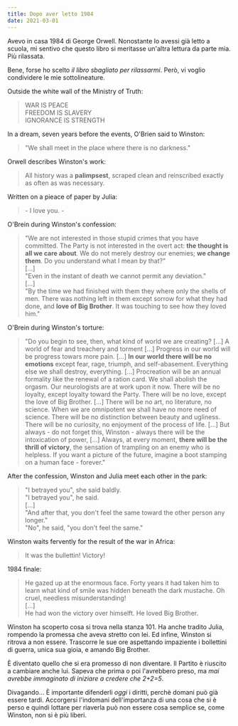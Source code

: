 ```yaml
---
title: Dopo aver letto 1984
date: 2021-03-01
---
```


Avevo in casa 1984 di George Orwell. Nonostante lo avessi già letto a scuola, mi sentivo che questo libro si meritasse un'altra lettura da parte mia. Più rilassata.

<!--more-->

Bene, forse ho scelto _il libro sbagliato per rilassarmi_. Però, vi voglio condividere le mie sottolineature.

Outside the white wall of the Ministry of Truth:
>WAR IS PEACE<br>
>FREEDOM IS SLAVERY<br>
>IGNORANCE IS STRENGTH<br>

In a dream, seven years before the events, O'Brien said to Winston:
>"We shall meet in the place where there is no darkness."

Orwell describes Winston's work:
>All history was a **palimpsest**, scraped clean and reinscribed exactly as often as was necessary. 

Written on a pieace of paper by Julia:
>\- I love you. -

O'Brein during Winston's confession:
>"We are not interested in those stupid crimes that you have committed. The Party is not interested in the overt act: **the thought is all we care about**. We do not merely destroy our enemies; **we change them**. Do you understand what I mean by that?"<br>
>[...]<br>
>"Even in the instant of death we cannot permit any deviation."<br>
>[...]<br>
>"By the time we had finished with them they where only the shells of men. There was nothing left in them except sorrow for what they had done, and **love of Big Brother**. It was touching to see how they loved him."


O'Brein during Winston's torture:
>"Do you begin to see, then, what kind of world we are creating? [...] A world of fear and treachery and torment [...] Progress in our world will be progress towars more pain. [...] **In our world there will be no emotions** except fear, rage, triumph, and self-abasement. Everything else we shall destroy, everything. [...] Procreation will be an annual formality like the renewal of a ration card. We shall abolish the orgasm. Our neurologists are at work upon it now. There will be no loyalty, except loyalty toward the Party. There will be no love, except the love of Big Brother. [...] There will be no art, no literature, no science. When we are omnipotent we shall have no more need of science. There will be no distinction between beauty and ugliness. There will be no curiosity, no enjoyment of the process of life. [...] But always - do not forget this, Winston - always there will be the intoxication of power, [...] Always, at every moment, **there will be the thrill of victory**, the sensation of trampling on an enemy who is helpless. If you want a picture of the future, imagine a boot stamping on a human face - forever."

After the confession, Winston and Julia meet each other in the park:
>"I betrayed you", she said baldly.<br>
>"I betrayed you", he said.<br>
>[...]<br>
>"And after that, you don't feel the same toward the other person any longer."<br>
>"No", he said, "you don't feel the same."

Winston waits fervently for the result of the war in Africa:
>It was the bullettin! Victory!

1984 finale:
>He gazed up at the enormous face. Forty years it had taken him to learn what kind of smile was hidden beneath the dark mustache. Oh cruel, needless misunderstanding!<br>
>[...]<br>
>He had won the victory over himselft. He loved Big Brother.

Winston ha scoperto cosa si trova nella stanza 101. Ha anche tradito Julia, rompendo la promessa che aveva stretto con lei. Ed infine, Winston si ritrova a non essere. Trascorre le sue ore aspettando impaziente i bollettini di guerra, unica sua gioia, e amando Big Brother.

È diventato quello che si era promesso di non diventare. Il Partito è riuscito a cambiare anche lui. Sapeva che prima o poi l'avrebbero preso, ma _mai avrebbe immaginato di iniziare a credere che 2+2=5_.

Divagando... È importante difenderli _oggi_ i diritti, perchè domani può già essere tardi. Accorgersi l'indomani dell'importanza di una cosa che si è perso e quindi lottare per riaverla può non essere cosa semplice se, come Winston, non si è più liberi.</mark>